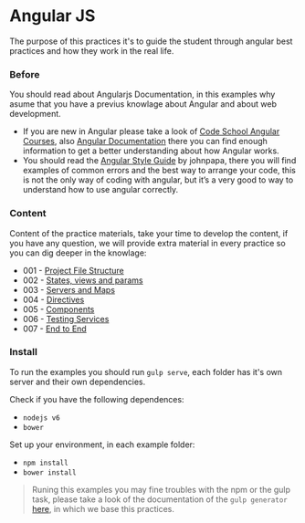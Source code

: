 # Angular JS

The purpose of this practices it's to guide the student through angular best practices and how they work in the real life.  

### Before 
You should read about Angularjs Documentation, in this examples why asume that you have a previus knowlage about Angular and about web development.

* If you are new in Angular please take a look of [Code School Angular Courses][1], also [Angular Documentation][2] there you can find enough information to get a better understanding about how Angular works.
* You should read the [Angular Style Guide][3] by johnpapa, there you will find examples of common errors and the best way to arrange your code, this is not the only way of coding with angular, but it’s a very good to way to understand how to use angular correctly. 

### Content
Content of the practice materials, take your time to develop the content, if you have any question, we will provide extra material in every practice so you can dig deeper in the knowlage:

* 001 - [Project File Structure][4]
* 002 - [States, views and params][6]
* 003 - [Servers and Maps][7]
* 004 - [Directives][8]
* 005 - [Components][9]
* 006 - [Testing Services][10]
* 007 - [End to End][11]


### Install
To run the examples you should run `gulp serve`, each folder has it's own server and their own dependencies.

Check if you have the following dependences:
* `nodejs v6`
* `bower`

Set up your environment, in each example folder:
* `npm install`
* `bower install`

> Runing this examples you may fine troubles with the npm or the gulp task, please take a look of the documentation of the `gulp generator` [here][5], in which we base this practices.

 [1]: https://www.codeschool.com/courses/shaping-up-with-angular-js
 [2]: https://docs.angularjs.org/api
 [3]: https://github.com/johnpapa/angular-styleguide/blob/master/a1/README.md
 [4]: https://github.com/talosdigital/u-angularjs/tree/master/001-project-file-structure
 [5]: https://github.com/Swiip/generator-gulp-angular
 [6]: https://github.com/talosdigital/u-angularjs/tree/master/002-routing-params-views
 [7]: https://github.com/talosdigital/u-angularjs/tree/master/003-servers-and-maps
 [8]: https://github.com/talosdigital/u-angularjs/tree/master/004-directives
 [9]: https://github.com/talosdigital/u-angularjs/tree/master/005-components
 [10]: https://github.com/talosdigital/u-angularjs/tree/master/006-testing-services
 [11]: https://github.com/talosdigital/u-angularjs/tree/master/007-end-to-end